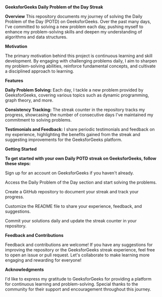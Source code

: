 **GeeksforGeeks Daily Problem of the Day Streak**

**Overview**
This repository documents my journey of solving the Daily Problem of the Day (POTD) on GeeksforGeeks. Over the past many days, I've committed to solving a new problem each day, pushing myself to enhance my problem-solving skills and deepen my understanding of algorithms and data structures.

**Motivation**

The primary motivation behind this project is continuous learning and skill development. By engaging with challenging problems daily, I aim to sharpen my problem-solving abilities, reinforce fundamental concepts, and cultivate a disciplined approach to learning.

**Features**

**Daily Problem Solving:** Each day, I tackle a new problem provided by GeeksforGeeks, covering various topics such as dynamic programming, graph theory, and more.

**Consistency Tracking:** The streak counter in the repository tracks my progress, showcasing the number of consecutive days I've maintained my commitment to solving problems.

**Testimonials and Feedback:** I share periodic testimonials and feedback on my experience, highlighting the benefits gained from the streak and suggesting improvements for the GeeksforGeeks platform.

**Getting Started**

**To get started with your own Daily POTD streak on GeeksforGeeks, follow these steps:**

Sign up for an account on GeeksforGeeks if you haven't already.

Access the Daily Problem of the Day section and start solving the problems.

Create a GitHub repository to document your streak and track your progress.

Customize the README file to share your experience, feedback, and suggestions.

Commit your solutions daily and update the streak counter in your repository.

**Feedback and Contributions**

Feedback and contributions are welcome! If you have any suggestions for improving the repository or the GeeksforGeeks streak experience, feel free to open an issue or pull request. Let's collaborate to make learning more engaging and rewarding for everyone!

**Acknowledgments**

I'd like to express my gratitude to GeeksforGeeks for providing a platform for continuous learning and problem-solving. Special thanks to the community for their support and encouragement throughout this journey.
